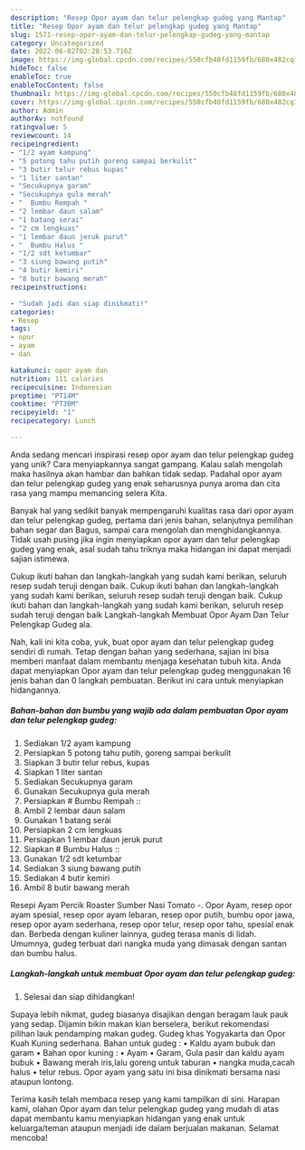 ```yaml
---
description: "Resep Opor ayam dan telur pelengkap gudeg yang Mantap"
title: "Resep Opor ayam dan telur pelengkap gudeg yang Mantap"
slug: 1571-resep-opor-ayam-dan-telur-pelengkap-gudeg-yang-mantap
category: Uncategorized
date: 2022-06-02T02:28:53.716Z
image: https://img-global.cpcdn.com/recipes/550cfb48fd1159fb/680x482cq70/opor-ayam-dan-telur-pelengkap-gudeg-foto-resep-utama.jpg
hideToc: false
enableToc: true
enableTocContent: false
thumbnail: https://img-global.cpcdn.com/recipes/550cfb48fd1159fb/680x482cq70/opor-ayam-dan-telur-pelengkap-gudeg-foto-resep-utama.jpg
cover: https://img-global.cpcdn.com/recipes/550cfb48fd1159fb/680x482cq70/opor-ayam-dan-telur-pelengkap-gudeg-foto-resep-utama.jpg
author: Admin
authorAv: notfound
ratingvalue: 5
reviewcount: 14
recipeingredient:
- "1/2 ayam kampung"
- "5 potong tahu putih goreng sampai berkulit"
- "3 butir telur rebus kupas"
- "1 liter santan"
- "Secukupnya garam"
- "Secukupnya gula merah"
- "  Bumbu Rempah "
- "2 lembar daun salam"
- "1 batang serai"
- "2 cm lengkuas"
- "1 lembar daun jeruk purut"
- "  Bumbu Halus "
- "1/2 sdt ketumbar"
- "3 siung bawang putih"
- "4 butir kemiri"
- "8 butir bawang merah"
recipeinstructions:

- "Sudah jadi dan siap dinikmati!"
categories:
- Resep
tags:
- opor
- ayam
- dan

katakunci: opor ayam dan 
nutrition: 111 calories
recipecuisine: Indonesian
preptime: "PT14M"
cooktime: "PT30M"
recipeyield: "1"
recipecategory: Lunch

---
```





Anda sedang mencari inspirasi resep opor ayam dan telur pelengkap gudeg yang unik? Cara menyiapkannya sangat gampang. Kalau salah mengolah maka hasilnya akan hambar dan bahkan tidak sedap. Padahal opor ayam dan telur pelengkap gudeg yang enak seharusnya punya aroma dan cita rasa yang mampu memancing selera Kita.





Banyak hal yang sedikit banyak mempengaruhi kualitas rasa dari opor ayam dan telur pelengkap gudeg, pertama dari jenis bahan, selanjutnya pemilihan bahan segar dan Bagus, sampai cara mengolah dan menghidangkannya. Tidak usah pusing jika ingin menyiapkan opor ayam dan telur pelengkap gudeg yang enak,      asal sudah tahu triknya maka hidangan ini dapat menjadi sajian istimewa.














Cukup ikuti bahan dan langkah-langkah yang sudah kami berikan, seluruh resep sudah teruji dengan baik. Cukup ikuti bahan dan langkah-langkah yang sudah kami berikan, seluruh resep sudah teruji dengan baik. Cukup ikuti bahan dan langkah-langkah yang sudah kami berikan, seluruh resep sudah teruji dengan baik Langkah-langkah Membuat Opor Ayam Dan Telur Pelengkap Gudeg ala.






Nah, kali ini kita coba, yuk, buat opor ayam dan telur pelengkap gudeg sendiri di rumah. Tetap dengan bahan yang sederhana, sajian ini bisa memberi manfaat dalam membantu menjaga kesehatan tubuh kita. Anda dapat menyiapkan Opor ayam dan telur pelengkap gudeg menggunakan 16 jenis bahan dan 0 langkah pembuatan. Berikut ini cara untuk menyiapkan hidangannya.

<!--inarticleads1-->

##### Bahan-bahan dan bumbu yang wajib ada dalam pembuatan Opor ayam dan telur pelengkap gudeg:

1. Sediakan 1/2 ayam kampung
1. Persiapkan 5 potong tahu putih, goreng sampai berkulit
1. Siapkan 3 butir telur rebus, kupas
1. Siapkan 1 liter santan
1. Sediakan Secukupnya garam
1. Gunakan Secukupnya gula merah
1. Persiapkan  # Bumbu Rempah ::
1. Ambil 2 lembar daun salam
1. Gunakan 1 batang serai
1. Persiapkan 2 cm lengkuas
1. Persiapkan 1 lembar daun jeruk purut
1. Siapkan  # Bumbu Halus ::
1. Gunakan 1/2 sdt ketumbar
1. Sediakan 3 siung bawang putih
1. Sediakan 4 butir kemiri
1. Ambil 8 butir bawang merah


Resepi Ayam Percik Roaster Sumber Nasi Tomato -. Opor Ayam, resep opor ayam spesial, resep opor ayam lebaran, resep opor putih, bumbu opor jawa, resep opor ayam sederhana, resep opor telur, resep opor tahu, spesial enak dan. Berbeda dengan kuliner lainnya, gudeg terasa manis di lidah. Umumnya, gudeg terbuat dari nangka muda yang dimasak dengan santan dan bumbu halus. 

<!--inarticleads2-->

##### Langkah-langkah untuk membuat Opor ayam dan telur pelengkap gudeg:


1. Selesai dan siap dihidangkan!

Supaya lebih nikmat, gudeg biasanya disajikan dengan beragam lauk pauk yang sedap. Dijamin bikin makan kian berselera, berikut rekomendasi pilihan lauk pendamping makan gudeg. Gudeg khas Yogyakarta dan Opor Kuah Kuning sederhana. Bahan untuk gudeg : • Kaldu ayam bubuk dan garam • Bahan opor kuning : • Ayam • Garam, Gula pasir dan kaldu ayam bubuk • Bawang merah iris,lalu goreng untuk taburan • nangka muda,cacah halus • telur rebus. Opor ayam yang satu ini bisa dinikmati bersama nasi ataupun lontong. 

Terima kasih telah membaca resep yang kami tampilkan di sini. Harapan kami, olahan Opor ayam dan telur pelengkap gudeg yang mudah di atas dapat membantu kamu menyiapkan hidangan yang enak untuk keluarga/teman ataupun menjadi ide dalam berjualan makanan. Selamat mencoba!
